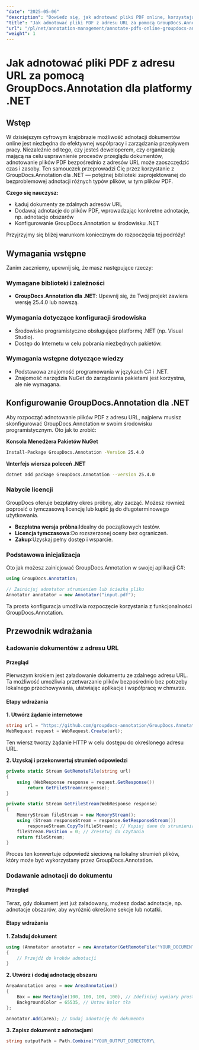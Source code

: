 ```yaml
---
"date": "2025-05-06"
"description": "Dowiedz się, jak adnotować pliki PDF online, korzystając z narzędzia GroupDocs.Annotation dla platformy .NET. Usprawnij proces recenzowania dokumentów, stosując efektywne techniki adnotacji."
"title": "Jak adnotować pliki PDF z adresu URL za pomocą GroupDocs.Annotation dla platformy .NET"
"url": "/pl/net/annotation-management/annotate-pdfs-online-groupdocs-annotation-net/"
"weight": 1
---
```


# Jak adnotować pliki PDF z adresu URL za pomocą GroupDocs.Annotation dla platformy .NET

## Wstęp

W dzisiejszym cyfrowym krajobrazie możliwość adnotacji dokumentów online jest niezbędna do efektywnej współpracy i zarządzania przepływem pracy. Niezależnie od tego, czy jesteś deweloperem, czy organizacją mającą na celu usprawnienie procesów przeglądu dokumentów, adnotowanie plików PDF bezpośrednio z adresów URL może zaoszczędzić czas i zasoby. Ten samouczek przeprowadzi Cię przez korzystanie z GroupDocs.Annotation dla .NET — potężnej biblioteki zaprojektowanej do bezproblemowej adnotacji różnych typów plików, w tym plików PDF.

**Czego się nauczysz:**
- Ładuj dokumenty ze zdalnych adresów URL
- Dodawaj adnotacje do plików PDF, wprowadzając konkretne adnotacje, np. adnotacje obszarów
- Konfigurowanie GroupDocs.Annotation w środowisku .NET

Przyjrzyjmy się bliżej warunkom koniecznym do rozpoczęcia tej podróży!

## Wymagania wstępne

Zanim zaczniemy, upewnij się, że masz następujące rzeczy:

### Wymagane biblioteki i zależności
- **GroupDocs.Annotation dla .NET**: Upewnij się, że Twój projekt zawiera wersję 25.4.0 lub nowszą.
  

### Wymagania dotyczące konfiguracji środowiska
- Środowisko programistyczne obsługujące platformę .NET (np. Visual Studio).
- Dostęp do Internetu w celu pobrania niezbędnych pakietów.

### Wymagania wstępne dotyczące wiedzy
- Podstawowa znajomość programowania w językach C# i .NET.
- Znajomość narzędzia NuGet do zarządzania pakietami jest korzystna, ale nie wymagana.

## Konfigurowanie GroupDocs.Annotation dla .NET

Aby rozpocząć adnotowanie plików PDF z adresu URL, najpierw musisz skonfigurować GroupDocs.Annotation w swoim środowisku programistycznym. Oto jak to zrobić:

**Konsola Menedżera Pakietów NuGet**

```bash
Install-Package GroupDocs.Annotation -Version 25.4.0
```

**\Interfejs wiersza poleceń .NET**

```bash
dotnet add package GroupDocs.Annotation --version 25.4.0
```

### Nabycie licencji

GroupDocs oferuje bezpłatny okres próbny, aby zacząć. Możesz również poprosić o tymczasową licencję lub kupić ją do długoterminowego użytkowania.

- **Bezpłatna wersja próbna**:Idealny do początkowych testów.
- **Licencja tymczasowa**:Do rozszerzonej oceny bez ograniczeń.
- **Zakup**:Uzyskaj pełny dostęp i wsparcie.

### Podstawowa inicjalizacja

Oto jak możesz zainicjować GroupDocs.Annotation w swojej aplikacji C#:

```csharp
using GroupDocs.Annotation;

// Zainicjuj adnotator strumieniem lub ścieżką pliku
Annotator annotator = new Annotator("input.pdf");
```

Ta prosta konfiguracja umożliwia rozpoczęcie korzystania z funkcjonalności GroupDocs.Annotation.

## Przewodnik wdrażania

### Ładowanie dokumentów z adresu URL

#### Przegląd

Pierwszym krokiem jest załadowanie dokumentu ze zdalnego adresu URL. Ta możliwość umożliwia przetwarzanie plików bezpośrednio bez potrzeby lokalnego przechowywania, ułatwiając aplikacje i współpracę w chmurze.

#### Etapy wdrażania

**1. Utwórz żądanie internetowe**

```csharp
string url = "https://github.com/groupdocs-annotation/GroupDocs.Annotation-for-.NET/blob/master/Examples/Resources/SampleFiles/input.pdf?raw=true";
WebRequest request = WebRequest.Create(url);
```

Ten wiersz tworzy żądanie HTTP w celu dostępu do określonego adresu URL.

**2. Uzyskaj i przekonwertuj strumień odpowiedzi**

```csharp
private static Stream GetRemoteFile(string url)
{
    using (WebResponse response = request.GetResponse())
        return GetFileStream(response);
}

private static Stream GetFileStream(WebResponse response)
{
    MemoryStream fileStream = new MemoryStream();
    using (Stream responseStream = response.GetResponseStream())
        responseStream.CopyTo(fileStream); // Kopiuj dane do strumienia pamięci
    fileStream.Position = 0; // Zresetuj do czytania
    return fileStream;
}
```

Proces ten konwertuje odpowiedź sieciową na lokalny strumień plików, który może być wykorzystany przez GroupDocs.Annotation.

### Dodawanie adnotacji do dokumentu

#### Przegląd

Teraz, gdy dokument jest już załadowany, możesz dodać adnotacje, np. adnotacje obszarów, aby wyróżnić określone sekcje lub notatki.

#### Etapy wdrażania

**1. Załaduj dokument**

```csharp
using (Annotator annotator = new Annotator(GetRemoteFile("YOUR_DOCUMENT_DIRECTORY/input.pdf")))
{
    // Przejdź do kroków adnotacji
}
```

**2. Utwórz i dodaj adnotację obszaru**

```csharp
AreaAnnotation area = new AreaAnnotation()
{
    Box = new Rectangle(100, 100, 100, 100), // Zdefiniuj wymiary prostokąta
    BackgroundColor = 65535, // Ustaw kolor tła
};

annotator.Add(area); // Dodaj adnotację do dokumentu
```

**3. Zapisz dokument z adnotacjami**

```csharp
string outputPath = Path.Combine("YOUR_OUTPUT_DIRECTORY\